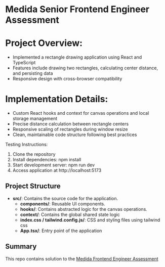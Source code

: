 # Medida Senior Frontend Engineer Assessment

# Project Overview:

- Implemented a rectangle drawing application using React and TypeScript
- Features include drawing two rectangles, calculating center distance, and persisting data
- Responsive design with cross-browser compatibility

# Implementation Details:

- Custom React hooks and context for canvas operations and local storage management
- Precise distance calculation between rectangle centers
- Responsive scaling of rectangles during window resize
- Clean, maintainable code structure following best practices

Testing Instructions:

1. Clone the repository
2. Install dependencies: npm install
3. Start development server: npm run dev
4. Access application at http://localhost:5173

## Project Structure

- **src/**: Contains the source code for the application.
  - **components/**: Reusable UI components.
  - **hooks/**: Contains abstracted logic for the canvas operations.
  - **context/**: Contains the global shared state logic
  - **index.css / tailwind.config.js/**: CSS and styling files using tailwind css
  - **App.tsx/**: Entry point of the application

## Summary

This repo contains solution to the [Medida Frontend Engineer Assessment](https://docs.google.com/document/d/1i8csbizS08WapDAJgzdUAGVkWjKnBO7oG6cR7havGi0/edit?tab=t.0#heading=h.6w7ujhpujgok)

